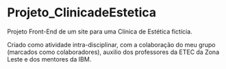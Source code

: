 # Projeto_ClinicadeEstetica
Projeto Front-End de um site para uma Clínica de Estética fictícia.



Criado como atividade intra-disciplinar, com a colaboração do meu grupo (marcados como colaboradores), auxilio dos professores da ETEC da Zona Leste e dos mentores da IBM. 
